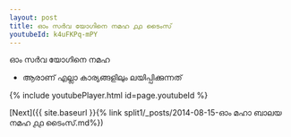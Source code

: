 ```yaml
---
layout: post
title: ഓം സർവ യോഗിനെ നമഹ ൧൧ ടൈംസ്
youtubeId: k4uFKPq-mPY
---
```

 
 
 ഓം സർവ യോഗിനെ നമഹ 
 
 -  ആരാണ് എല്ലാ കാര്യങ്ങളിലും ലയിപ്പിക്കുന്നത് 
 
  
 
  
 
 
 
 
 
 


{% include youtubePlayer.html id=page.youtubeId %}
 
[Next]({{ site.baseurl }}{% link  split1/_posts/2014-08-15-ഓം മഹാ ബാലയ നമഹ ൧൧ ടൈംസ്.md%})
 
